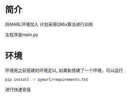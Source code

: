 # 简介
将MARL环境加入
计划采用QMix算法进行训练

主程序是main.py

# 环境
环境用之前搭建的环境足以, 如果新搭建了一个环境，可以运行
```bash
pip install -r pymarl/requirements.txt
```
进行快速安装
